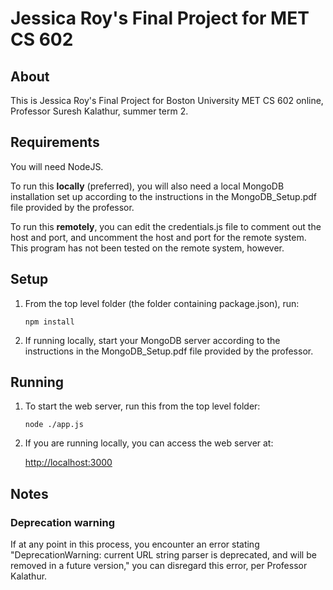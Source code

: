 # Jessica Roy's Final Project for MET CS 602

## About

This is Jessica Roy's Final Project for Boston University MET CS 602 online, Professor Suresh Kalathur, summer term 2. 

## Requirements

You will need NodeJS. 

To run this **locally** (preferred), you will also need a local MongoDB installation set up according to the instructions in the MongoDB_Setup.pdf file provided by the professor.

To run this **remotely**, you can edit the credentials.js file to comment out the host and port, and uncomment the host and port for the remote system. This program has not been tested on the remote system, however.

## Setup

1. From the top level folder (the folder containing package.json), run:

    `npm install`

2. If running locally, start your MongoDB server according to the instructions in the MongoDB_Setup.pdf file provided by the professor.

## Running

1. To start the web server, run this from the top level folder:

    `node ./app.js`
    

2. If you are running locally, you can access the web server at:

    <http://localhost:3000>

## Notes

### Deprecation warning
If at any point in this process, you encounter an error stating "DeprecationWarning: current URL string parser is deprecated, and will be removed in a future version," you can disregard this error, per Professor Kalathur.
